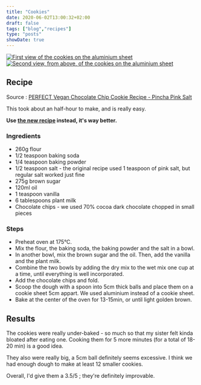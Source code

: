 ```yaml
---
title: "Cookies"
date: 2020-06-02T13:00:32+02:00
draft: false
tags: ["blog","recipes"]
type: "posts"
showDate: true
---
```


[![First view of the cookies on the aluminium sheet](/assets/minified/IMG_20200602_151750.jpg)](/assets/IMG_20200602_151750.jpg)
[![Second view, from above, of the cookies on the aluminium sheet](/assets/minified/IMG_20200602_151744.jpg)](/assets/IMG_20200602_151744.jpg)

## Recipe

Source : [PERFECT Vegan Chocolate Chip Cookie Recipe - Pincha Pink Salt](https://www.youtube.com/watch?v=gjSGtMrBias)

This took about an half-hour to make, and is really easy.

**Use [the new recipe](/recipes/2020/06/11/cookies-v2) instead, it's way better.**

### Ingredients

- 260g flour
- 1/2 teaspoon baking soda
- 1/4 teaspoon baking powder
- 1/2 teaspoon salt - the original recipe used 1 teaspoon of pink salt, but regular salt worked just fine
- 275g brown sugar
- 120ml oil
- 1 teaspoon vanilla
- 6 tablespoons plant milk
- Chocolate chips - we used 70% cocoa dark chocolate chopped in small pieces

### Steps

- Preheat oven at 175°C.
- Mix the flour, the baking soda, the baking powder and the salt in a bowl.
- In another bowl, mix the brown sugar and the oil. Then, add the vanilla and the plant milk.
- Combine the two bowls by adding the dry mix to the wet mix one cup at a time, until everything is well incorporated.
- Add the chocolate chips and fold.
- Scoop the dough with a spoon into 5cm thick balls and place them on a cookie sheet 5cm appart. We used aluminium instead of a cookie sheet.
- Bake at the center of the oven for 13-15min, or until light golden brown.

## Results

The cookies were really under-baked - so much so that my sister felt kinda bloated after eating one. Cooking them for 5 more minutes (for a total of 18-20 min) is a good idea.

They also were really big, a 5cm ball definitely seems excessive. I think we had enough dough to make at least 12 smaller cookies.

Overall, I'd give them a 3.5/5 ; they're definitely improvable.
